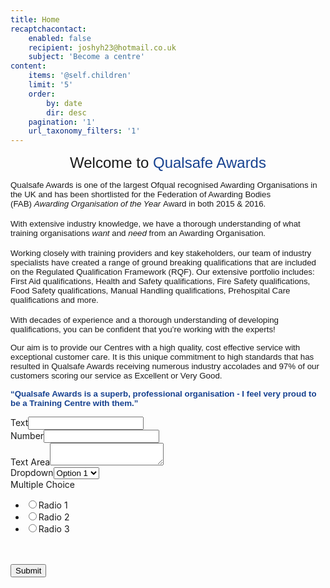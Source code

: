 ```yaml
---
title: Home
recaptchacontact:
    enabled: false
    recipient: joshyh23@hotmail.co.uk
    subject: 'Become a centre'
content:
    items: '@self.children'
    limit: '5'
    order:
        by: date
        dir: desc
    pagination: '1'
    url_taxonomy_filters: '1'
---
```


<p id="welcome-title" style="text-align: center;"><span style="font-size: 18pt; font-family: arial, helvetica, sans-serif;">Welcome to&nbsp;<span id="welcome-title-qualsafe" style="color: #174290;">Qualsafe Awards</span></span></p>
<p><span style="font-size: 10pt; font-family: arial, helvetica, sans-serif;">Qualsafe Awards is one of the largest Ofqual recognised Awarding Organisations in the UK and has been shortlisted for the Federation of Awarding Bodies (FAB)&nbsp;<em>Awarding Organisation of the Year&nbsp;</em>Award in both 2015 &amp; 2016.</span><br /><br /><span style="font-size: 10pt; font-family: arial, helvetica, sans-serif;">With extensive industry knowledge, we have a thorough understanding of what training organisations&nbsp;<em>want&nbsp;</em>and&nbsp;<em>need&nbsp;</em>from an Awarding Organisation.</span><br /><br /><span style="font-size: 10pt; font-family: arial, helvetica, sans-serif;">Working closely with training providers and key stakeholders, our team of industry specialists have created a range of ground breaking qualifications that are included on the Regulated Qualification Framework (RQF). Our extensive portfolio includes: First Aid qualifications, Health and Safety qualifications, Fire Safety qualifications, Food Safety qualifications, Manual Handling qualifications, Prehospital Care qualifications and more.</span><br /><br /><span style="font-size: 10pt; font-family: arial, helvetica, sans-serif;">With decades of experience and a thorough understanding of developing qualifications, you can be confident that you&rsquo;re working with the experts!</span></p>
<p><span style="font-size: 10pt; font-family: arial, helvetica, sans-serif;">Our aim is to provide our Centres with a high quality, cost effective service with exceptional customer care. It is this unique commitment to high standards that has resulted in Qualsafe Awards receiving numerous industry accolades and 97% of our customers scoring our service as Excellent or Very Good.</span></p>
<p><span style="color: #174290; font-size: 10pt; font-family: arial, helvetica, sans-serif;"><strong>&ldquo;Qualsafe Awards is a superb, professional organisation - I feel very proud to be a Training Centre with them.&rdquo;</strong></span></p>
<form id="UntitledForm" class="Untitled Form" onsubmit="return formHandler('UntitledForm')">
<div id="panel0" class="open-editPanel ui-sortable-handle"><label class="label-title">Text</label><input class="text-field" type="text" /></div>
<div id="panel1" class="open-editPanel"><label class="label-title">Number</label><input class="number-field" type="number" /></div>
<div id="panel2" class="open-editPanel"><label class="label-title">Text Area</label><textarea class="textarea-field"></textarea></div>
<div id="panel3" class="open-editPanel"><label class="label-title">Dropdown</label><select class="dropdown">
<option value="option1">Option 1</option>
<option value="option2">Option 2</option>
<option value="option2">Option 3</option>
</select></div>
<div id="panel4" class="open-editPanel"><label class="label-title">Multiple Choice</label>
<ul class="multipleChoice">
<li><input name="radio" type="radio" value="Radio1" />Radio 1</li>
<li><input name="radio" type="radio" value="Radio2" />Radio 2</li>
<li><input name="radio" type="radio" value="Radio3" />Radio 3</li>
</ul>
</div>
<div class="g-recaptcha" data-sitekey="6Le_CEUUAAAAANDccAIPwwFvQnF5GTVz_NC0K17w">&nbsp;</div>
<br /><input type="submit" /></form>